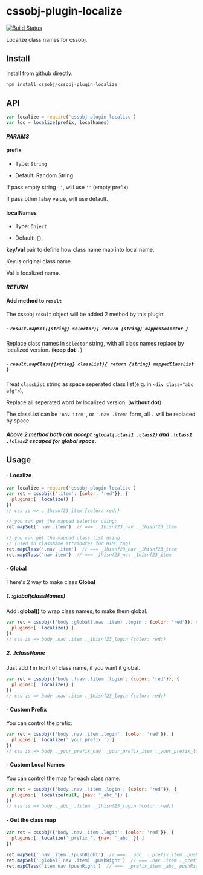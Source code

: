 # cssobj-plugin-localize

[![Build Status](https://travis-ci.org/cssobj/cssobj-plugin-localize.svg?branch=master)](https://travis-ci.org/cssobj/cssobj-plugin-localize)

Localize class names for cssobj.

## Install

install from github directly:

``` javascript
npm install cssobj/cssobj-plugin-localize
```

## API

``` javascript
var localize = require('cssobj-plugin-localize')
var loc = localize(prefix, localNames)
```

#### *PARAMS*

#### prefix

- Type: `String`

- Default: Random String

If pass empty string `''`, will use `''` (empty prefix)

If pass other falsy value, will use default.

#### localNames

- Type: `Object`

- Default: `{}`

**key/val** pair to define how class name map into local name.

Key is original class name.

Val is localized name.

#### *RETURN*

#### Add method to `result`

The cssobj `result` object will be added 2 method by this plugin:

##### - `result.mapSel({string} selector){ return {string} mappedSelector }`

Replace class names in `selector` string, with all class names replace by localized version. (**keep dot** <kbd>.</kbd>)

##### - `result.mapClass({string} classList){ return {string} mappedClassList }`

Treat `classList` string as space seperated class list(e.g. in `<div class="abc efg">`),

Replace all seperated word by localized version. (**without dot**)

The classList can be `'nav item'`, or `'.nav .item'` form, all <kbd>.</kbd> will be replaced by space.

##### Above 2 method both can accept `:global(.class1 .class2)` and `.!class1 .!class2` escaped for global space.

## Usage

#### - Localize

``` javascript
var localize = require('cssobj-plugin-localize')
var ret = cssobj({'.item': {color: 'red'}}, {
  plugins:[  localize() ]
})
// css is => ._1hisnf23_item {color: red;}

// you can get the mapped selector using:
ret.mapSel('.nav .item')  // === ._1hisnf23_nav ._1hisnf23_item

// you can get the mapped class list using:
// (used in className attributes for HTML tag)
ret.mapClass('.nav .item')  // === _1hisnf23_nav _1hisnf23_item
ret.mapClass('nav item')  // === _1hisnf23_nav _1hisnf23_item

```

#### - Global

There's 2 way to make class **Global**

##### 1. :global(classNames)

Add **:global()** to wrap class names, to make them global.

``` javascript
var ret = cssobj({'body :global(.nav .item) .login': {color: 'red'}}, {
  plugins:[  localize() ]
})
// css is => body .nav .item ._1hisnf23_login {color: red;}
```

##### 2. .!className

Just add **!** in front of class name, if you want it global.

``` javascript
var ret = cssobj({'body .!nav .!item .login': {color: 'red'}}, {
  plugins:[  localize() ]
})
// css is => body .nav .item ._1hisnf23_login {color: red;}
```

#### - Custom Prefix

You can control the prefix:

``` javascript
var ret = cssobj({'body .nav .item .login': {color: 'red'}}, {
  plugins:[  localize('_your_prefix_') ]
})
// css is => body ._your_prefix_nav ._your_prefix_item ._your_prefix_login {color: red;}
```


#### - Custom Local Names

You can control the map for each class name:

``` javascript
var ret = cssobj({'body .nav .!item .login': {color: 'red'}}, {
  plugins:[  localize(null, {nav: '_abc_'}) ]
})
// css is => body ._abc_ .!item ._1hisnf23_login {color: red;}
```

#### - Get the class map

``` javascript
var ret = cssobj({'body .nav .item .login': {color: 'red'}}, {
  plugins:[  localize('_prefix_', {nav: '_abc_'}) ]
})

ret.mapSel('.nav .item .!pushRight')  // === ._abc_ ._prefix_item .pushRight
ret.mapSel(':global(.nav .item) .pushRight')  // === .nav .item ._prefix_pushRight
ret.mapClass('item nav !pushRight')  // ===  _prefix_item _abc_ pushRight
```

